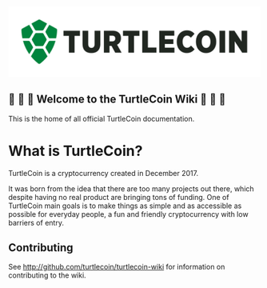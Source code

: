 ![TurtleCoin Logo](images/turtlecoin_logo.png)

## :turtle: :turtle: :turtle: Welcome to the TurtleCoin Wiki :turtle: :turtle: :turtle:

This is the home of all official TurtleCoin documentation. 

# What is TurtleCoin?

TurtleCoin is a cryptocurrency created in December 2017.

It was born from the idea that there are too many projects out there, which despite having no real product are bringing tons of funding. One of TurtleCoin main goals is to make things as simple and as accessible as possible for everyday people, a fun and friendly cryptocurrency with low barriers of entry.

## Contributing

See http://github.com/turtlecoin/turtlecoin-wiki for information on contributing to the wiki.
